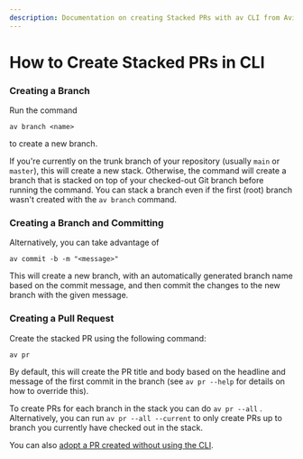 ```yaml
---
description: Documentation on creating Stacked PRs with av CLI from Aviator.
---
```


# How to Create Stacked PRs in CLI

### Creating a Branch

Run the command

```
av branch <name>
```

to create a new branch.

If you're currently on the trunk branch of your repository (usually `main` or `master`), this will create a new stack. Otherwise, the command will create a branch that is stacked on top of your checked-out Git branch before running the command. You can stack a branch even if the first (root) branch wasn't created with the `av branch` command.

### Creating a Branch and Committing

Alternatively, you can take advantage of

```
av commit -b -m "<message>"
```

This will create a new branch, with an automatically generated branch name based on the commit message, and then commit the changes to the new branch with the given message.

### Creating a Pull Request

Create the stacked PR using the following command:

```
av pr
```

By default, this will create the PR title and body based on the headline and message of the first commit in the branch (see `av pr --help` for details on how to override this).

To create PRs for each branch in the stack you can do `av pr --all` . Alternatively, you can run `av pr --all --current` to only create PRs up to branch you currently have checked out in the stack.

You can also [adopt a PR created without using the CLI](adopt-a-branch.md#adopting-an-existing-pr).&#x20;
